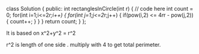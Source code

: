 class Solution {
  public:
    int rectanglesInCircle(int r) {
        // code here
        int count = 0;
        for(int i=1;i<=2*r;i++)
        {
            for(int j=1;j<=2*r;j++)
            {
                if(pow(i,2) <= 4*r*r - pow(j,2))
                {
                    count++;
                }
            }
        }
        return count;
    }
};



It is based on x^2+y^2 = r^2

r^2 is length of one side .
multiply with 4 to get total perimeter.
